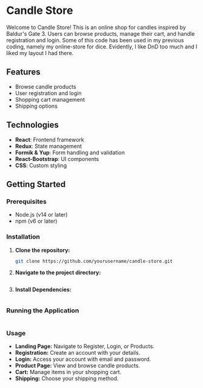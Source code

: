 # Candle Store

Welcome to Candle Store! This is an online shop for candles inspired by Baldur's Gate 3. Users can browse products, manage their cart, and handle registration and login.
Some of this code has been used in my previous coding, namely my online-store for dice. Evidently, I like DnD too much and I liked my layout I had there.

## Features

- Browse candle products
- User registration and login
- Shopping cart management
- Shipping options

## Technologies

- **React**: Frontend framework
- **Redux**: State management
- **Formik & Yup**: Form handling and validation
- **React-Bootstrap**: UI components
- **CSS**: Custom styling

## Getting Started

### Prerequisites

- Node.js (v14 or later)
- npm (v6 or later)

### Installation

1. **Clone the repository:**

   ```bash
   git clone https://github.com/yourusername/candle-store.git
   ```

2. **Navigate to the project directory:**

   ```cd candle-store

   ```

3. **Install Dependencies:**

```npm install

```

### Running the Application

```npm start

```

### Usage

- **Landing Page:** Navigate to Register, Login, or Products.
- **Registration:** Create an account with your details.
- **Login:** Access your account with email and password.
- **Product Page:** View and browse candle products.
- **Cart:** Manage items in your shopping cart.
- **Shipping:** Choose your shipping method.
